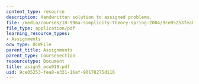 ```yaml
---
content_type: resource
description: Handwritten solution to assigned problems.
file: /media/courses/18-996a-simplicity-theory-spring-2004/9ce05253fea8e33116af90178275d116_asign5_ocw910.pdf
file_type: application/pdf
learning_resource_types:
- Assignments
ocw_type: OCWFile
parent_title: Assignments
parent_type: CourseSection
resourcetype: Document
title: asign5_ocw910.pdf
uid: 9ce05253-fea8-e331-16af-90178275d116
---
```

